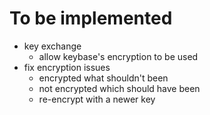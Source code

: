 # To be implemented

- key exchange
  - allow keybase's encryption to be used
- fix encryption issues
  - encrypted what shouldn't been
  - not encrypted which should have been
  - re-encrypt with a newer key
